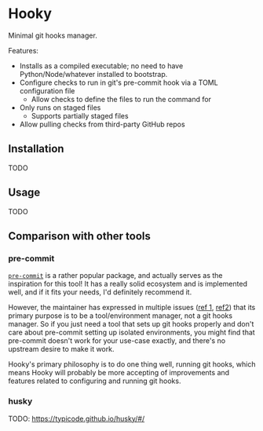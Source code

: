 # Hooky

Minimal git hooks manager.

Features:
* Installs as a compiled executable; no need to have Python/Node/whatever installed to bootstrap.
* Configure checks to run in git's pre-commit hook via a TOML configuration file
    * Allow checks to define the files to run the command for
* Only runs on staged files
    * Supports partially staged files
* Allow pulling checks from third-party GitHub repos

## Installation

TODO

## Usage

TODO

## Comparison with other tools

### pre-commit

[`pre-commit`](https://pre-commit.com) is a rather popular package, and actually serves as the inspiration for this tool! It has a really solid ecosystem and is implemented well, and if it fits your needs, I'd definitely recommend it.

However, the maintainer has expressed in multiple issues ([ref 1](https://github.com/pre-commit/pre-commit/issues/1453#issuecomment-967743197), [ref2](https://github.com/pre-commit/pre-commit/issues/2316#issuecomment-1083643390)) that its primary purpose is to be a tool/environment manager, not a git hooks manager. So if you just need a tool that sets up git hooks properly and don't care about pre-commit setting up isolated environments, you might find that pre-commit doesn't work for your use-case exactly, and there's no upstream desire to make it work.

Hooky's primary philosophy is to do one thing well, running git hooks, which means Hooky will probably be more accepting of improvements and features related to configuring and running git hooks.

### husky

TODO: https://typicode.github.io/husky/#/
